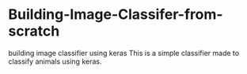# Building-Image-Classifer-from-scratch
building image classifier using keras
This is a simple classifier made to classify animals using keras.

